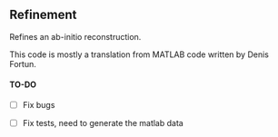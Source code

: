 ## Refinement

Refines an ab-initio reconstruction.

This code is mostly a translation from MATLAB code written by Denis Fortun.

#### TO-DO
- [ ] Fix bugs

- [ ] Fix tests, need to generate the matlab data